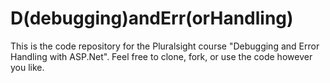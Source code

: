 # D(debugging)andErr(orHandling)
This is the code repository for the Pluralsight course "Debugging and Error Handling with ASP.Net". Feel free to clone, fork, or use the code however you like.
